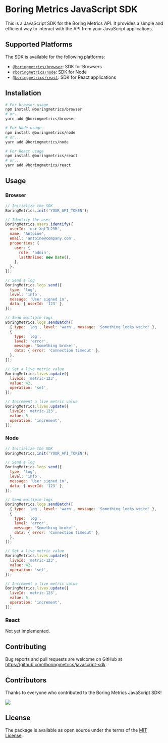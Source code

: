 # Boring Metrics JavaScript SDK

This is a JavaScript SDK for the Boring Metrics API. It provides a simple and efficient way to interact with the API from your JavaScript applications.

## Supported Platforms

The SDK is available for the following platforms:

- [`@boringmetrics/browser`](https://github.com/boringmetrics/javascript-sdk/tree/main/packages/browser): SDK for Browsers
- [`@boringmetrics/node`](https://github.com/boringmetrics/javascript-sdk/tree/main/packages/node): SDK for Node
- [`@boringmetrics/react`](https://github.com/boringmetrics/javascript-sdk/tree/main/packages/react): SDK for React applications

## Installation

```bash
# For browser usage
npm install @boringmetrics/browser
# or...
yarn add @boringmetrics/browser

# For Node usage
npm install @boringmetrics/node
# or...
yarn add @boringmetrics/node

# For React usage
npm install @boringmetrics/react
# or...
yarn add @boringmetrics/react
```

## Usage

### Browser

```javascript
// Initialize the SDK
BoringMetrics.init('YOUR_API_TOKEN');

// Identify the user
BoringMetrics.users.identify({
  userId: 'usr_XqtIL23M',
  name: 'Antoine',
  email: 'antoine@company.com',
  properties: {
    user: {
      role: 'admin',
      lastOnline: new Date(),
    },
  },
});

// Send a log
BoringMetrics.logs.send({
  type: 'log',
  level: 'info',
  message: 'User signed in',
  data: { userId: '123' },
});

// Send multiple logs
BoringMetrics.logs.sendBatch([
  { type: 'log', level: 'warn', message: 'Something looks weird' },
  {
    type: 'log',
    level: 'error',
    message: 'Something broke!',
    data: { error: 'Connection timeout' },
  },
]);

// Set a live metric value
BoringMetrics.lives.update({
  liveId: 'metric-123',
  value: 42,
  operation: 'set',
});

// Increment a live metric value
BoringMetrics.lives.update({
  liveId: 'metric-123',
  value: 5,
  operation: 'increment',
});
```

### Node

```javascript
// Initialize the SDK
BoringMetrics.init('YOUR_API_TOKEN');

// Send a log
BoringMetrics.logs.send({
  type: 'log',
  level: 'info',
  message: 'User signed in',
  data: { userId: '123' },
});

// Send multiple logs
BoringMetrics.logs.sendBatch([
  { type: 'log', level: 'warn', message: 'Something looks weird' },
  {
    type: 'log',
    level: 'error',
    message: 'Something broke!',
    data: { error: 'Connection timeout' },
  },
]);

// Set a live metric value
BoringMetrics.lives.update({
  liveId: 'metric-123',
  value: 42,
  operation: 'set',
});

// Increment a live metric value
BoringMetrics.lives.update({
  liveId: 'metric-123',
  value: 5,
  operation: 'increment',
});
```

### React

Not yet implemented.

## Contributing

Bug reports and pull requests are welcome on GitHub at https://github.com/boringmetrics/javascript-sdk.

## Contributors

Thanks to everyone who contributed to the Boring Metrics JavaScript SDK!

<a href="https://github.com/boringmetrics/javascript-sdk/graphs/contributors">
  <img src="https://contributors-img.web.app/image?repo=boringmetrics/javascript-sdk" />
</a>

## License

The package is available as open source under the terms of the [MIT License](https://opensource.org/licenses/MIT).
